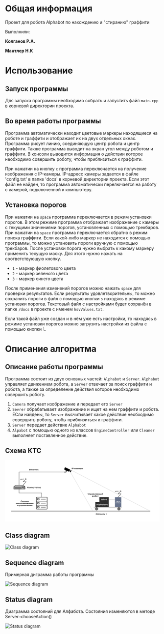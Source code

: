 # Общая информация
Проект для робота Alphabot по нахождению и "стиранию" граффити

Выполнили:

**Колганов Р.А.**

**Мантлер Н.К**
# Использование
## Запуск программы
Для запуска программы необходимо собрать и запустить файл `main.cpp` в корневой директории проекта.

## Во время работы программы
Программа автоматически находит цветовые маркеры находящиеся на роботе и граффити и отображает их на двух отдельных окнах. Программа рисует линию, соединяющую центр робота и центр граффити. Также программа выводит на экран угол между роботом и граффити. В консоли выводится информация о действии которое необходимо совершить роботу, чтобы приблизиться к граффити.

При нажатии на кнопку `с` программа переключается на получение изображения с IP-камеры. IP-адресс камеры задается в файле 'config.txt' в папке 'docs' в корневой директории проекта. Если этот файл не найден, то программа автоматически перелючается на работу с камерой, подключенной к компьютеру.

## Установка порогов
При нажатии на `space` программа переключается в режим установки порогов. В этом режиме программа отображает изображение с камеры с текущими значениями порогов, установленных с помощью трекбаров. При нажатии на `space` программа переключается обратно в режим поиска граффити. Если какой-либо маркер не находится с помощью программы, то можно установить пороги вручную с помощью трекбаров. После установки порога нужно выбрать к какому маркеру применить текущую маску. Для этого нужно нажать на соответствующую кнопку.
* `1` - маркер фиолетового цвета
* `2` - маркер зеленого цвета
* `3` - маркер синего цвета

После применения изменений порогов можно нажать `space` для проверки результатов. Если результаты удовлетворительны, то можно сохранить пороги в файл с помощью кнопки `s` находясь в режиме установки порогов. Текстовый файл с настройками будет сохранён в папке `/docs` в проекте с именем `hsvValues.txt`.

Если такой файл уже создан и в нём уже есть настройки, то находясь в режиме установки порогов можно загрузить настройки из файла с помощью кнопки `l`.

# Описание алгоритма
## Описание работы программы
Программа состоит из двух основных частей: `Alphabot` и `Server`. `Alphabot` управляет движением робота, а `Server` отвечает за поиск граффити и робота, а также за определение действия которое необходимо совершить роботу.

1. `Camera` получает изображение и передает его `Server`
2. `Sevrer` обрабатывает изображение и ищет на нем граффити и робота. ЕСли найдены, то `Server` высчитывает какое действие необходимо совершить роботу, чтобы приблизиться к граффити.
3. `Server` передает действие `Alphabot`
4. `Alpabot` с помощью одного из классов `EngineController` или `Cleaner` выполняет поставленное действие.

## Схема КТС
![Схема КТС](https://github.com/kolganovr/Alphabot/raw/main/docs/KTC.png)

## Class diagram
![Class diagram](http://www.plantuml.com/plantuml/proxy?src=https://raw.githubusercontent.com/kolganovr/Alphabot/main/plantUML.wsd#1)

## Sequence diagram
Примерная диграмма работы программы

![Sequence diagram](https://www.plantuml.com/plantuml/proxy?src=https://raw.githubusercontent.com/kolganovr/Alphabot/dev/docs/sequence_diagram.wsd)

## Status diagram
Диаграмма состояний для Алфабота. Состояния изменяются в методе Server::chooseAction()

![Status diagram](https://www.plantuml.com/plantuml/proxy?src=https://raw.githubusercontent.com/kolganovr/Alphabot/dev/docs/status_diagram.wsd)